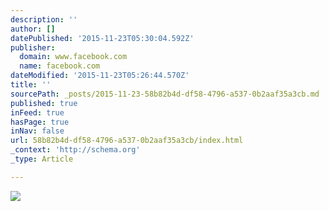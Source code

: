 ```yaml
---
description: ''
author: []
datePublished: '2015-11-23T05:30:04.592Z'
publisher:
  domain: www.facebook.com
  name: facebook.com
dateModified: '2015-11-23T05:26:44.570Z'
title: ''
sourcePath: _posts/2015-11-23-58b82b4d-df58-4796-a537-0b2aaf35a3cb.md
published: true
inFeed: true
hasPage: true
inNav: false
url: 58b82b4d-df58-4796-a537-0b2aaf35a3cb/index.html
_context: 'http://schema.org'
_type: Article

---
```

![](https://scontent-dfw1-1.xx.fbcdn.net/hphotos-xfp1/v/t1.0-9/12063800_1123745830970177_7538940098634523629_n.jpg?oh=0715e77e4d966162bb8102eb30604bac&oe=56F10767)